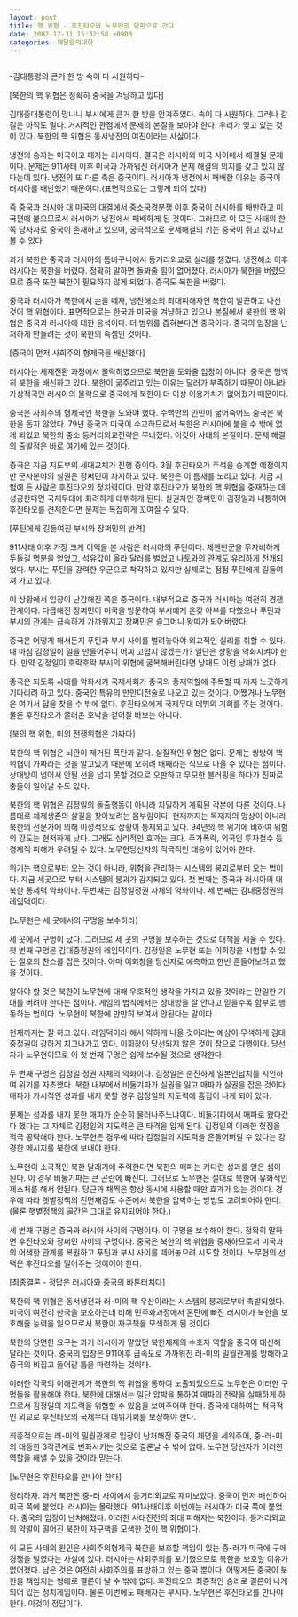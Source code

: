 ```yaml
---
layout: post
title: 핵 위협 - 후진타오와 노무현의 담판으로 간다.
date: 2002-12-31 15:32:58 +0900
categories: 깨달음의대화
---
```

<img src="./assets/attach/images/198/965/1041316378.jpg" border="0" alt="" />  
  
-김대통령의 큰거 한 방 속이 다 시원하다-
  

  
[북한의 핵 위협은 정확히 중국을 겨냥하고 있다]
  
김대중대통령이 망나니 부시에게 큰거 한 방을 안겨주었다. 속이 다 시원하다. 그러나 갈 길은 아직도 멀다. 거시적인 관점에서 문제의 본질을 보아야 한다. 우리가 잊고 있는 것이 있다. 북한의 핵 위협은 동서냉전의 여진이라는 사실이다.
  

  
냉전의 승자는 미국이고 패자는 러시아다. 결국은 러시아와 미국 사이에서 해결될 문제이다. 문제는 911사태 이후 미국과 가까워진 러시아가 문제 해결의 의지를 갖고 있지 않다는데 있다. 냉전의 또 다른 축은 중국이다. 러시아가 냉전에서 패배한 이유는 중국이 러시아를 배반했기 때문이다.(표면적으로는 그렇게 되어 있다)
  

  
즉 중국과 러시아 대 미국의 대결에서 중소국경분쟁 이후 중국이 러시아를 배반하고 미국편에 붙으므로서 러시아가 냉전에서 패배하게 된 것이다. 그러므로 이 모든 사태의 한쪽 당사자로 중국이 존재하고 있으며, 궁극적으로 문제해결의 키는 중국이 쥐고 있다고 볼 수 있다.
  

  
과거 북한은 중국과 러시아의 틈바구니에서 등거리외교로 실리를 챙겼다. 냉전해소 이후 러시아는 북한을 버렸다. 정확히 말하면 돌봐줄 힘이 없어졌다. 러시아가 북한을 버렸으므로 중국 또한 북한이 필요하지 않게 되었다. 중국도 북한을 버렸다.
  

  
중국과 러시아가 북한에서 손을 떼자, 냉전해소의 최대피해자인 북한이 발끈하고 나선 것이 핵 위협이다. 표면적으로는 한국과 미국을 겨냥하고 있으나 본질에서 북한의 핵 위협은 중국과 러시아에 대한 응석이다. 더 범위를 좁혀본다면 중국이다. 중국의 입장을 난처하게 만들려는 것이 북한의 속셈인 것이다.
  

  

  
[중국이 먼저 사회주의 형제국을 배신했다]
  
러시아는 체제전환 과정에서 몰락하였으므로 북한을 도와줄 입장이 아니다. 중국은 명백히 북한을 배신하고 있다. 북한이 굶주리고 있는 이유는 달러가 부족하기 때문이 아니라 가상적국인 러시아의 몰락으로 중국에게 북한이 더 이상 이용가치가 없어졌기 때문이다.
  

  
중국은 사회주의 형제국인 북한을 도와야 했다. 수백만의 인민이 굶어죽어도 중국은 북한을 돕지 않았다. 79년 중국과 미국이 수교하므로서 북한은 러시아에 붙을 수 밖에 없게 되었고 북한의 중소 등거리외교전략은 무너졌다. 이것이 사태의 본질이다. 문제 해결의 출발점은 바로 여기에 있는 것이다.
  

  
중국은 지금 지도부의 세대교체가 진행 중이다. 3월 후진타오가 주석을 승계할 예정이지만 군사분야의 실권은 장쩌민이 차지하고 있다. 북한은 이 틈새를 노리고 있다. 지금 시험에 든 사람은 후진타오의 정치력이다. 만약 후진타오가 북한의 핵 위협을 중재하는 데 성공한다면 국제무대에 화려하게 데뷔하게 된다. 실권자인 장쩌민이 김정일과 내통하여 후진타오를 견제한다면 문제는 복잡하게 꼬여질 수 있다.
  

  

  
[푸틴에게 길들여진 부시와 장쩌민의 반격]
  
911사태 이후 가장 크게 이익을 본 사람은 러시아의 푸틴이다. 체첸반군을 무자비하게 두들길 명분을 얻었고, 석유값이 올라 달러를 벌었고 나토와의 관계도 유리하게 전개되었다. 부시는 푸틴을 강력한 우군으로 착각하고 있지만 실제로는 점점 푸틴에게 길들여져 가고 있다.
  

  
이 상황에서 입장이 난감해진 쪽은 중국이다. 내부적으로 중국과 러시아는 여전히 경쟁관계이다. 다급해진 장쩌민이 미국을 방문하여 부시에게 온갖 아부를 다했으나 푸틴과 부시의 관계는 급속하게 가까워지고 장쩌민은 슬그머니 왕따가 되어버렸다.
  

  
중국은 어떻게 해서든지 푸틴과 부시 사이를 벌려놓아야 외교적인 실리를 취할 수 있다. 때 마침 김정일이 일을 만들어주니 어찌 고맙지 않겠는가? 일단은 상황을 악화시켜야 한다. 만약 김정일이 호락호락 부시의 위협에 굴복해버린다면 낭패도 이런 낭패가 없다.
  

  
중국은 되도록 사태를 악화시켜 국제사회가 중국의 중재역할에 주목할 때 까지 느긋하게 기다리려 하고 있다. 중국인 특유의 만만디전술로 나오고 있는 것이다. 어쨌거나 노무현은 여기서 답을 찾을 수 밖에 없다. 후진타오에게 국제무대 데뷔의 기회를 주는 것이다. 물론 후진타오가 굴러온 호박을 걷어찰 바보는 아니다.
  

  

  
[북의 핵 위협, 미의 전쟁위협은 가짜다]
  
북한의 핵 위협은 뇌관이 제거된 폭탄과 같다. 실질적인 위험은 없다. 문제는 쌍방이 핵 위협이 가짜라는 것을 알고있기 때문에 오히려 배째라는 식으로 나올 수 있다는 점이다. 상대방이 넘어서 안될 선을 넘지 못할 것으로 오판하고 무모한 블러핑을 하다가 진짜로 충돌이 일어날 수도 있다.
  

  
북한의 핵 위협은 김정일의 돌출행동이 아니라 치밀하게 계획된 각본에 따른 것이다. 나름대로 체제생존의 살길을 찾아보려는 몸부림이다. 현재까지는 독재자의 망상이 아니라 북한의 전문가에 의해 이성적으로 상황이 통제되고 있다. 94년의 핵 위기에 비하여 위험의 강도는 현저하게 낮다. 그래도 심리적인 효과는 크다. 주가폭락, 외국인 투자철수 등 경제적 피해가 우려될 수 있다. 노무현당선자의 적극적인 대응이 있어야 한다.
  

  
위기는 핵으로부터 오는 것이 아니라, 위험을 관리하는 시스템의 붕괴로부터 오는 법이다. 지금 세곳으로 부터 시스템의 붕괴가 감지되고 있다. 첫 번째는 중국과 러시아의 대 북한 통제력 약화이다. 두번째는 김정일정권 자체의 약화이다. 세 번째는 김대중정권의 레임덕이다.
  

  

  
[노무현은 세 곳에서의 구멍을 보수하라]
  
세 곳에서 구멍이 났다. 그러므로 세 곳의 구멍을 보수하는 것으로 대책을 세울 수 있다. 첫 번째 구멍은 김대중정권의 레임덕이다. 김정일은 노무현 또는 이회창을 시험할 수 있는 절호의 찬스를 잡은 것이다. 아마 이회창을 당선자로 예측하고 한번 흔들어보려고 했을 것이다.
  

  
알아야 할 것은 북한이 노무현에 대해 우호적인 생각을 가지고 있을 것이라는 안일한 기대를 버려야 한다는 점이다. 게임의 법칙에서는 상대방을 잘 안다고 믿을수록 함부로 행동하는 법이다. 노무현이 북한에 만만히 보여서 안된다는 말이다.
  

  
현재까지는 잘 하고 있다. 레임덕이라 해서 약하게 나올 것이라는 예상이 무색하게 김대중정권이 강하게 치고나가고 있다. 이회창이 당선되지 않은 것이 참으로 다행이다. 당선자가 노무현이므로 이 첫 번째 구멍은 쉽게 보수될 것으로 생각한다.
  

  
두 번째 구멍은 김정일 정권 자체의 약화이다. 김정일은 순진하게 일본인납치를 시인하여 위기를 자초했다. 북한 내부에서 비둘기파가 실권을 잃고 매파가 실권을 잡은 것이다. 매파가 가시적인 성과를 내지 못할 경우 김정일의 지도력에 흠집이 나게 되어 있다.
  

  
문제는 성과를 내지 못한 매파가 순순히 물러나주느냐이다. 비둘기파에서 매파로 왔다갔다 했다는 그 자체로 김정일의 지도력은 큰 타격을 입게 된다. 김정일의 이러한 헛점을 적극 공략해야 한다. 노무현은 경우에 따라 김정일의 지도력을 흔들어버릴 수 있다는 강경한 메시지를 북한에 보내야 한다.
  

  
노무현이 소극적인 북한 달래기에 주력한다면 북한의 매파는 커다란 성과를 얻은 셈이 된다. 이 경우 비둘기파는 큰 곤란에 빠진다. 그러므로 노무현은 절대로 북한에 유화적인 제스처를 해서 안된다. 당근과 채찍은 항상 동시에 사용할 때만 효과가 있는 것이다. 경우에 따라 햇볕정책의 전면재검토 수준에서 북한을 압박하는 방법도 고려되어야 한다.(물론 햇볕정책의 골간은 그대로 유지되어야 한다.)
  

  
세 번째 구멍은 중국과 러시아 사이의 구멍이다. 이 구멍을 보수해야 한다. 정확히 말하면 후진타오와 장쩌민 사이의 구멍이다. 중국은 북한의 핵 위협을 중재하므로서 미국과의 어색한 관계를 복원하고 푸틴과 부시 사이를 떼어놓으려 시도할 것이다. 노무현의 선택은 후진타오를 밀어주는 것이어야 한다.
  

  

  
[최종결론 - 정답은 러시아와 중국의 바톤터치다]
  
북한의 핵 위협은 동서냉전과 러-미의 핵 우산이라는 시스템의 붕괴로부터 촉발되었다. 미국이 여전히 한국을 보호하는데 비해 민주화과정에서 혼란에 빠진 러시아가 북한을 보호해줄 능력을 잃으므로서 북한이 자구책을 모색하게 된 것이다.
  

  
북한의 당면한 요구는 과거 러시아가 맡았던 북한체제의 수호자 역할을 중국이 대신해 달라는 것이다. 중국의 입장은 911이후 급속도로 가까워진 러-미의 밀월관계를 방해하고 중국의 비집고 들어갈 틈을 마련하는 것이다.
  

  
이러한 각국의 이해관계가 북한의 핵 위협을 통하여 노출되었으므로 노무현은 이러한 구멍들을 활용해야 한다. 북한에 대해서는 일단 압박을 통하여 매파의 전략을 실패하게 하므로서 김정일의 지도력을 위협할 수 있음을 보여주어야 한다. 중국에 대하여는 적극적인 외교로 후진타오의 국제무대 데뷔기회를 보장해야 한다.
  

  
최종적으로는 러-미의 밀월관계로 입장이 난처해진 중국의 체면을 세워주어, 중-러-미의 대등한 3각관계로 변화시키는 것으로 결론날 수 밖에 없다. 노무현 당선자가 이러한 역할을 해낼 수 있을 것이라 믿는다.
  

  
[노무현은 후진타오를 만나야 한다]
  
정리하자. 과거 북한은 중-러 사이에서 등거리외교로 재미보았다. 중국이 먼저 배신하여 미국 쪽에 붙었다. 러시아는 몰락했다. 911사태이후 이번에는 러시아가 미국 쪽에 붙었다. 중국의 입장이 난처해졌다. 이러한 사태진전의 최대 피해자는 북한이다. 등거리외교의 약발이 떨어진 북한이 자구책을 모색한 것이 핵 위협이다.
  

  
이 모든 사태의 원인은 사회주의형제국 북한을 보호할 책임이 있는 중-러가 미국에 구애경쟁을 벌였다는 사실에 있다. 러시아는 사회주의를 포기했으므로 북한을 보호할 이유가 없어졌다. 남은 것은 여전히 사회주의를 표방하고 있는 중국 뿐이다. 어떻게든 중국이 북한을 책임지는 형태로 결론이 날 수 밖에 없다. 후진타오의 최종적인 승리로 결론이 나게 되어 있는 정치게임이다. 물론 이번에도 패배자는 부시다. 노무현은 후진타오를 만나야 한다. 이것이 정답이다.
